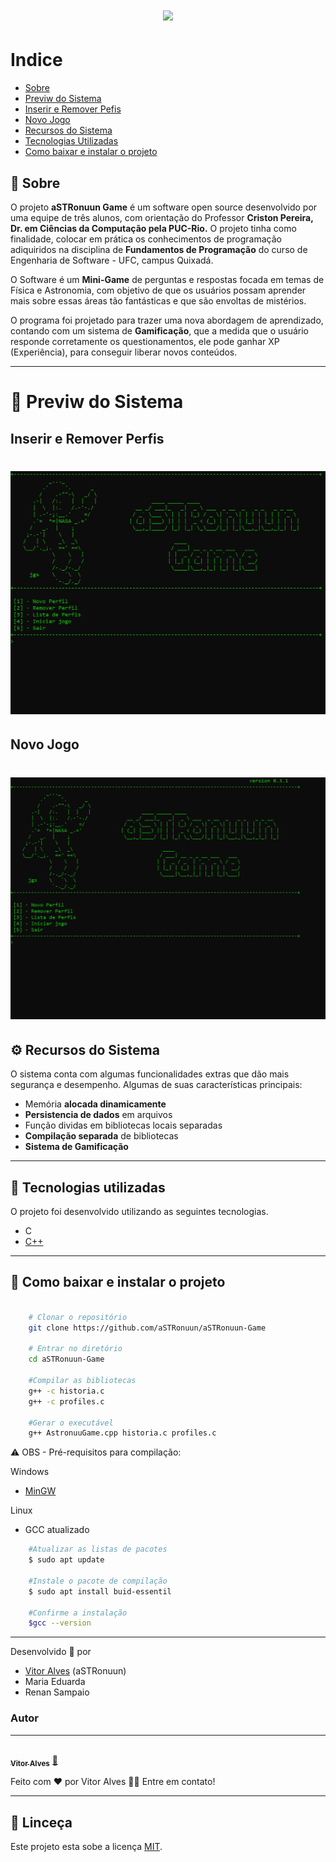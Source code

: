 <h1 align="center">
    <img src = "https://ik.imagekit.io/3uewgm6s11/GitHub/aSTRonuun_Game/logo_2v-P_aqOo.png">
</h1>


# Indice
- [Sobre](#-sobre)
- [Previw do Sistema](#-previw-do-sistema)
- [Inserir e Remover Pefis](#-inserir-e-remover-perfis)
- [Novo Jogo](#-novo-jogo)
- [Recursos do Sistema](#-recursos-do-sistema)
- [Tecnologias Utilizadas](#-tecnologias-utilizadas)
- [Como baixar e instalar o projeto](#-como-baixar-e-instalar-o-projeto)


## 📝 Sobre

O projeto **aSTRonuun Game** é um software open source desenvolvido por uma equipe de três alunos, com orientação do Professor **Criston Pereira, Dr. em Ciências da Computação pela PUC-Rio.** O projeto tinha como finalidade, colocar em prática os conhecimentos de programação adiquiridos na disciplina de **Fundamentos de Programação** do curso de Engenharia de Software - UFC, campus Quixadá.

O Software é um **Mini-Game** de perguntas e respostas focada em temas de Física e Astronomia, com objetivo de que os usuários possam aprender mais sobre essas áreas tão fantásticas e que são envoltas de mistérios.

O programa foi projetado para trazer uma nova abordagem de aprendizado, contando com um sistema de **Gamificação**, que a medida que o usuário
responde corretamente os questionamentos, ele pode ganhar XP (Experiência), para conseguir liberar novos conteúdos.



---

# 👀 Previw do Sistema

## Inserir e Remover Perfis
<h1 align="center">
    <img src = "pacote-download/aSTRonuun/public/inserir-remover_perfil.gif">
</h1>

## Novo Jogo
<h1 align="center">
    <img src = "pacote-download/aSTRonuun/public/novo_jogo.gif">
</h1>

## ⚙️ Recursos do Sistema
O sistema conta com algumas funcionalidades extras que dão mais segurança e desempenho.
Algumas de suas características principais:
- Memória **alocada dinamicamente**
- **Persistencia de dados** em arquivos
- Função dividas em bibliotecas locais separadas
- **Compilação separada** de bibliotecas
- **Sistema de Gamificação**

---

## 🚀 Tecnologias utilizadas

O projeto foi desenvolvido utilizando as seguintes tecnologias.

- C
- [C++](http://www.cplusplus.org/)


---


## 💾 Como baixar e instalar o projeto

```bash

    # Clonar o repositório
    git clone https://github.com/aSTRonuun/aSTRonuun-Game

    # Entrar no diretório
    cd aSTRonuun-Game

    #Compilar as bibliotecas
    g++ -c historia.c
    g++ -c profiles.c

    #Gerar o executável
    g++ AstronuuGame.cpp historia.c profiles.c
```
⚠️ OBS - Pré-requisitos para compilação:

Windows
- [MinGW](http://www.mingw.org/)

Linux
- GCC atualizado
```bash
    #Atualizar as listas de pacotes
    $ sudo apt update

    #Instale o pacote de compilação
    $ sudo apt install buid-essentil

    #Confirme a instalação
    $gcc --version
```

---

Desenvolvido 💜 por 
- [Vitor Alves](https://github.com/aSTRonuun) (aSTRonuun)
- Maria Eduarda
- Renan Sampaio

### Autor
---

<a href="https://github.com/aSTRonuun">
 <img style="border-radius: 50%;" src="https://avatars.githubusercontent.com/u/60976622?v=4" width="100px;" alt=""/>
 <br />
 <sub><b>Vitor Alves</b></sub></a> <a href="https://github.com/aSTRonuun" title="GitHub">🚀</a>


Feito com ❤️ por Vitor Alves 👋🏽 Entre em contato!

---

## 📝 Linceça

Este projeto esta sobe a licença [MIT](https://github.com/aSTRonuun/aSTRonuun-Game/blob/master/LICENSE).

